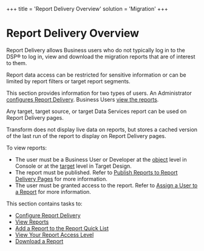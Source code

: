 +++
title = 'Report Delivery Overview'
solution = 'Migration'
+++

# Report Delivery Overview

Report Delivery allows Business users who do not typically log in to the
DSP® to log in, view and download the migration reports that are of
interest to them.

Report data access can be restricted for sensitive information or can be
limited by report filters or target report segments.

This section provides information for two types of users. An
Administrator [configures Report
Delivery](Configure_Report_Delivery.htm). Business Users [view the
reports](View_Reports.htm).

Any target, target source, or target Data Services report can be used on
Report Delivery pages.

Transform does not display live data on reports, but stores a cached
version of the last run of the report to display on Report Delivery
pages.

To view reports:

  - The user must be a Business User or Developer at the
    [object](../../Console/Use_Cases/Add_Target_Contacts_to_Objects.htm)
    level in Console or at the
    [target](../../Design/Use_Cases/Add_Developers_and%20Business%20Contacts.htm)
    level in Target Design.
  - The report must be published. Refer to [Publish Reports to Report
    Delivery Pages](Publish_Reports_to_Report_Delivery_Pages.htm) for
    more information.
  - The user must be granted access to the report. Refer to [Assign a
    User to a
    Report](Grant_Users_Access_to_Reports_and_Sensitive_Data.htm#Assign_a_User_to_a_Report_on_Report_Delivery_Pages)
    for more information.

This section contains tasks to:

  - [Configure Report Delivery](Configure_Report_Delivery.htm)
  - [View Reports](View_Reports.htm)
  - [Add a Report to the Report Quick
    List](Add_a_Report_to_the_Report_Quick_List.htm)
  - [View Your Report Access Level](View_Your_Report_Access_Level.htm)
  - [Download a Report](Download_a_Report.htm)
